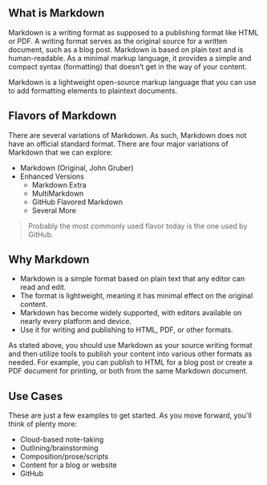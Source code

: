 ## What is Markdown

Markdown is a writing format as supposed to a publishing format like HTML or PDF. A writing format serves as the original source for a written document, such as a blog post. Markdown is based on plain text and is human-readable. As a minimal markup language, it provides a simple and compact syntax (formatting) that doesn’t get in the way of your content.

Markdown is a lightweight open-source markup language that you can use to add formatting elements to plaintext documents.

## Flavors of Markdown

There are several variations of Markdown. As such, Markdown does not have an official standard format. There are four major variations of Markdown that we can explore:

- Markdown (Original, John Gruber)
- Enhanced Versions
  - Markdown Extra
  - MultiMarkdown
  - GitHub Flavored Markdown
  - Several More

> Probably the most commonly used flavor today is the one used by GitHub.

## Why Markdown

- Markdown is a simple format based on plain text that any editor can read and edit.
- The format is lightweight, meaning it has minimal effect on the original content.
- Markdown has become widely supported, with editors available on nearly every platform and device.
- Use it for writing and publishing to HTML, PDF, or other formats.

As stated above, you should use Markdown as your source writing format and then utilize tools to publish your content into various other formats as needed. For example, you can publish to HTML for a blog post or create a PDF document for printing, or both from the same Markdown document.

## Use Cases

These are just a few examples to get started. As you move forward, you'll think of plenty more:

- Cloud-based note-taking
- Outlining/brainstorming
- Composition/prose/scripts
- Content for a blog or website
- GitHub
